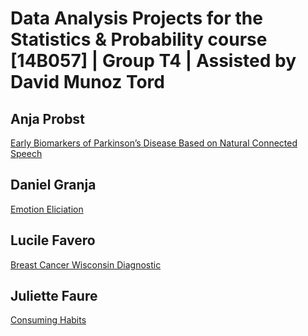 # Data Analysis Projects for the Statistics & Probability course [14B057] | Group T4 | Assisted by David Munoz Tord


## Anja Probst
[Early Biomarkers of Parkinson’s Disease Based on Natural Connected Speech](https://munoztd0.github.io/DAP_2021/ANJA/draft/dap_report_anja_probst.pdf) 


## Daniel Granja
[Emotion Eliciation](https://munoztd0.github.io/DAP_2021/DANIEL/DAP_v4-1-22)


## Lucile Favero
[Breast Cancer Wisconsin Diagnostic](https://munoztd0.github.io/LUCILE/DAP_Lucile)


## Juliette Faure
[Consuming Habits ](https://munoztd0.github.io/DAP_2021/JULIETTE/Marketing_analysis_Markdown)
